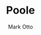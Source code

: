 ---
title: "Poole"
github: https://github.com/poole/poole
demo: http://demo.getpoole.com/
author: Mark Otto
ssg:
  - Jekyll
cms:
  - No Cms
---